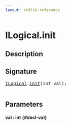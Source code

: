 ```yaml
---
layout: stdlib-reference
---
```


# ILogical\.init

## Description





## Signature 

<pre>
<a href="/stdlib-reference/interfaces/ILogical/index" class="code_type">ILogical</a>.<a href="/stdlib-reference/interfaces/ILogical/init">init</a>(int <span class='code_param'>val</span>);

</pre>

## Parameters

#### val  : int {#decl-val}

